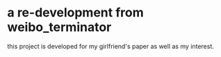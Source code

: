 # a re-development from weibo_terminator

this project is developed for my girlfriend's paper as well as my interest.